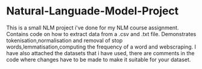 # Natural-Languade-Model-Project
This is a small NLM project i've done for my NLM course assignment.
Contains code on how to extract data from a .csv and .txt file.
Demonstrates tokenisation,normalisation and removal of stop words,lemmatisation,computing the frequency of a word and webscraping.
I have also attached the datasets that i have used, there are comments in the code where changes have to be made to make it suitable for your dataset.
